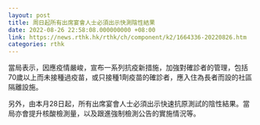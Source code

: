 ```yaml
---
layout: post
title: 周日起所有出席宴會人士必須出示快測陰性結果
date: 2022-08-26 22:58:08.000000000 +08:00
link: https://news.rthk.hk/rthk/ch/component/k2/1664336-20220826.htm
categories: rthk
---
```


當局表示，因應疫情嚴峻，宣布一系列抗疫新措施，加強對確診者的管理，包括70歲以上而未接種過疫苗，或只接種1劑疫苗的確診者，應入住為長者而設的社區隔離設施。

另外，由本月28日起，所有出席宴會人士必須出示快速抗原測試的陰性結果。當局亦會提升核酸檢測量，以及跟進強制檢測公告的實施情況等。
